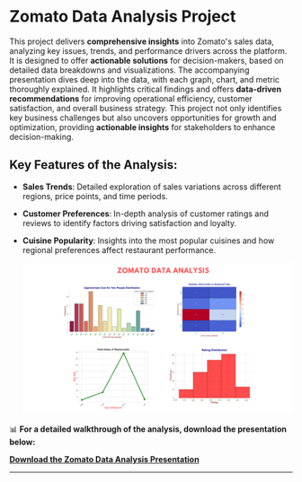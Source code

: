 # Zomato Data Analysis Project

This project delivers **comprehensive insights** into Zomato's sales data, analyzing key issues, trends, and performance drivers across the platform. It is designed to offer **actionable solutions** for decision-makers, based on detailed data breakdowns and visualizations. The accompanying presentation dives deep into the data, with each graph, chart, and metric thoroughly explained. It highlights critical findings and offers **data-driven recommendations** for improving operational efficiency, customer satisfaction, and overall business strategy. This project not only identifies key business challenges but also uncovers opportunities for growth and optimization, providing **actionable insights** for stakeholders to enhance decision-making.

## Key Features of the Analysis:
- **Sales Trends**: Detailed exploration of sales variations across different regions, price points, and time periods.
- **Customer Preferences**: In-depth analysis of customer ratings and reviews to identify factors driving satisfaction and loyalty.
- **Cuisine Popularity**: Insights into the most popular cuisines and how regional preferences affect restaurant performance.

  <img src="https://github.com/ashwinx09/Zomato_data_analysis/blob/main/Description.png" alt="Graphs"/>

📊 **For a detailed walkthrough of the analysis, download the presentation below:**

[**Download the Zomato Data Analysis Presentation**](https://github.com/ashwinx09/Zomato_data_analysis/blob/main/Zomato_DataAnalysis_Presentation.pptx)

---


